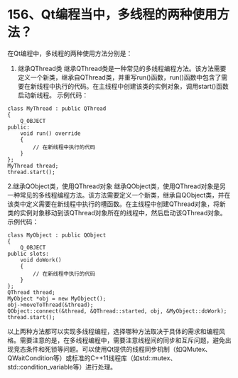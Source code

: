 # 156、Qt编程当中，多线程的两种使用方法？

在Qt编程中，多线程的两种使用方法分别是：

1. 继承QThread类 继承QThread类是一种常见的多线程编程方法。该方法需要定义一个新类，继承自QThread类，并重写run()函数，run()函数中包含了需要在新线程中执行的代码。在主线程中创建该类的实例对象，调用start()函数启动新线程。 示例代码：

```
class MyThread : public QThread
{
    Q_OBJECT
public:
    void run() override
    {
        // 在新线程中执行的代码
    }
};
MyThread thread;
thread.start();
```

2.继承QObject类，使用QThread对象 继承QObject类，使用QThread对象是另一种常见的多线程编程方法。该方法需要定义一个新类，继承自QObject类，并在该类中定义需要在新线程中执行的槽函数。在主线程中创建QThread对象，将新类的实例对象移动到该QThread对象所在的线程中，然后启动该QThread对象。 示例代码：

```
class MyObject : public QObject
{
    Q_OBJECT
public slots:
    void doWork()
    {
        // 在新线程中执行的代码
    }
};
QThread thread;
MyObject *obj = new MyObject();
obj->moveToThread(&thread);
QObject::connect(&thread, &QThread::started, obj, &MyObject::doWork);
thread.start();
```

以上两种方法都可以实现多线程编程，选择哪种方法取决于具体的需求和编程风格。需要注意的是，在多线程编程中，需要注意线程间的同步和互斥问题，避免出现竞态条件和死锁等问题。可以使用Qt提供的线程同步机制（如QMutex、QWaitCondition等）或标准的C++11线程库（如std::mutex、std::condition_variable等）进行处理。

